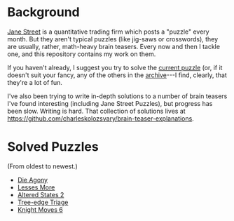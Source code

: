 # Background
[Jane Street](https://www.janestreet.com) is a quantitative trading firm which posts a "puzzle" every month. But they aren't typical puzzles (like jig-saws or crosswords), they are usually, rather, math-heavy brain teasers. Every now and then I tackle one, and this repository contains my work on them. 

If you haven't already, I suggest you try to solve the [current puzzle](https://www.janestreet.com/puzzles/current-puzzle/) (or, if it doesn't suit your fancy, any of the others in the [archive](https://www.janestreet.com/puzzles/archive/)---I find, clearly, that they're a lot of fun.

I've also been trying to write in-depth solutions to a number of brain teasers I've found interesting (including Jane Street Puzzles), but progress has been slow. Writing is hard. That collection of solutions lives at https://github.com/charleskolozsvary/brain-teaser-explanations. 

# Solved Puzzles
(From oldest to newest.)
- [Die Agony](./die-agony)
- [Lesses More](./lesses-more)
- [Altered States 2](./altered-states2)
- [Tree-edge Triage](./tree-edge-triage)
- [Knight Moves 6](./knight-moves6)

